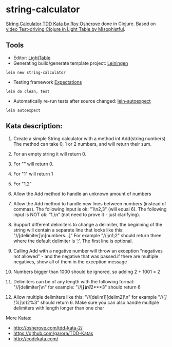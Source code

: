 # string-calculator
[String Calculator TDD Kata by Roy Osherove](http://osherove.com/tdd-kata-1/) done in Clojure.
Based on [video Test-driving Clojure in Light Table by Misophistful](https://www.youtube.com/watch?v=H_teKHH_Rk0).

## Tools
 * Editor: [LightTable](http://lighttable.com/)
 * Generating build/generate template project: [Leiningen](http://leiningen.org/)
```shell
lein new string-calculator
```
 * Testing framework [Expectations](http://jayfields.com/expectations/)
 ```shell
 lein do clean, test
 ```
 * Automatically re-run tests after source changed: [lein-autoexpect](https://github.com/jakemcc/lein-autoexpect)
```shell
lein autoexpect
```

## Kata description:
1. Create a simple String calculator with a method int Add(string numbers) The method can take 0, 1 or 2 numbers, and will return their sum.
 1. For an empty string it will return 0.
 2. For "" will return 0.
 3. For "1" will return 1
 4. For "1,2"

2. Allow the Add method to handle an unknown amount of numbers

3. Allow the Add method to handle new lines between numbers (instead of commas). The following input is ok:  "1\n2,3" (will equal 6). The following input is NOT ok:  “1,\n” (not need to prove it - just clarifying).

4. Support different delimiters to change a delimiter, the beginning of the string will contain a separate line that looks like this:   "//[delimiter]\n[numbers…]" For example "//;\n1;2" should return three where the default delimiter is ‘;’. The first line is optional.

5. Calling Add with a negative number will throw an exception "negatives not allowed" - and the negative that was passed.if there are multiple negatives, show all of them in the exception message

6. Numbers bigger than 1000 should be ignored, so adding 2 + 1001  = 2

7. Delimiters can be of any length with the following format:  "//[delimiter]\n" for example: "//[***]\n1***2***3" should return 6

8. Allow multiple delimiters like this:  "//[delim1][delim2]\n" for example "//[*][%]\n1*2%3" should return 6. Make sure you can also handle multiple delimiters with length longer than one char

More Katas:
 * http://osherove.com/tdd-kata-2/
 * https://github.com/garora/TDD-Katas
 * http://codekata.com/
